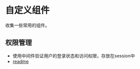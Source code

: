 # 自定义组件
收集一些常用的组件。

## 权限管理
- 使用中间件验证用户的登录状态和访问权限，存放在session中
- [readme](https://github.com/fangmingc/MyComponent/README.md)

